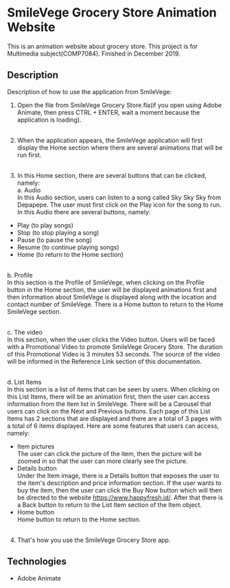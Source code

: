 # SmileVege Grocery Store Animation Website
This is an animation website about grocery store. This project is for Multimedia subject(COMP7084). Finished in December 2019.

## Description
Description of how to use the application from SmileVege:<br>

1. Open the file from SmileVege Grocery Store.fla(if you open using Adobe Animate, then press CTRL + ENTER, wait a moment because the application is loading).<br><br>

2. When the application appears, the SmileVege application will first display the Home section where there are several animations that will be run first.<br><br>

3. In this Home section, there are several buttons that can be clicked, namely:<br>
a. Audio<br>
In this Audio section, users can listen to a song called Sky Sky Sky from Depapepe. The user must first click on the Play icon for the song to run. In this Audio there are several buttons, namely:<br>
- Play (to play songs)<br>
- Stop (to stop playing a song)<br>
- Pause (to pause the song)<br>
- Resume (to continue playing songs)<br>
- Home (to return to the Home section)<br><br>

b. Profile<br>
In this section is the Profile of SmileVege, when clicking on the Profile button in the Home section, the user will be displayed animations first and then information about SmileVege is displayed along with the location and contact number of SmileVege. There is a Home button to return to the Home SmileVege section.<br><br>

c. The video<br>
In this section, when the user clicks the Video button. Users will be faced with a Promotional Video to promote SmileVege Grocery Store. The duration of this Promotional Video is 3 minutes 53 seconds. The source of the video will be informed in the Reference Link section of this documentation.<br><br>

d. List Items<br>
In this section is a list of items that can be seen by users. When clicking on this List Items, there will be an animation first, then the user can access information from the item list in SmileVege. There will be a Carousel that users can click on the Next and Previous buttons. Each page of this List Items has 2 sections that are displayed and there are a total of 3 pages with a total of 6 items displayed. Here are some features that users can access, namely:<br>
- Item pictures<br>
The user can click the picture of the item, then the picture will be zoomed in so that the user can more clearly see the picture.<br>
- Details button<br>
Under the Item image, there is a Details button that exposes the user to the item's description and price information section. If the user wants to buy the item, then the user can click the Buy Now button which will then be directed to the website https://www.happyfresh.id/. After that there is a Back button to return to the List Item section of the Item object.<br>
- Home button<br>
Home button to return to the Home section.<br><br>

4. That's how you use the SmileVege Grocery Store app.<br>

## Technologies
- Adobe Animate
